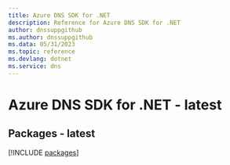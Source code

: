 ```yaml
---
title: Azure DNS SDK for .NET
description: Reference for Azure DNS SDK for .NET
author: dnssuppgithub
ms.author: dnssuppgithub
ms.data: 05/31/2023
ms.topic: reference
ms.devlang: dotnet
ms.service: dns
---
```

# Azure DNS SDK for .NET - latest
## Packages - latest
[!INCLUDE [packages](dns-index.md)]